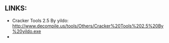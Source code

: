 
## LINKS:
* Cracker Tools 2.5 By yildo: http://www.decompile.us/tools/Others/Cracker%20Tools%202.5%20By%20yildo.exe
* 

